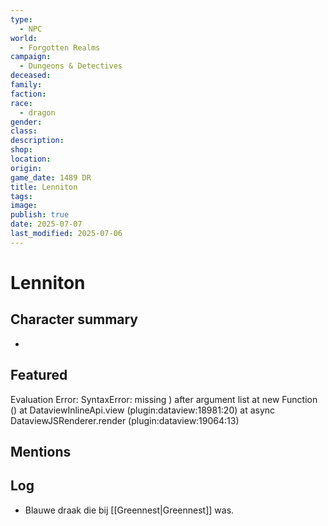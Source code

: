 ```yaml
---
type:
  - NPC
world:
  - Forgotten Realms
campaign:
  - Dungeons & Detectives
deceased: 
family: 
faction: 
race:
  - dragon
gender: 
class: 
description: 
shop: 
location: 
origin: 
game_date: 1489 DR
title: Lenniton
tags: 
image: 
publish: true
date: 2025-07-07
last_modified: 2025-07-06
---
```

# Lenniton

## Character summary
* 

## Featured
Evaluation Error: SyntaxError: missing ) after argument list
    at new Function (<anonymous>)
    at DataviewInlineApi.view (plugin:dataview:18981:20)
    at async DataviewJSRenderer.render (plugin:dataview:19064:13)
## Mentions


## Log
* Blauwe draak die bij [[Greennest|Greennest]] was.